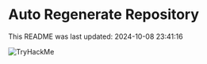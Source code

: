 # Auto Regenerate Repository

This README was last updated: 2024-10-08 23:41:16

 ![TryHackMe](https://tryhackme.com/badge/533634)